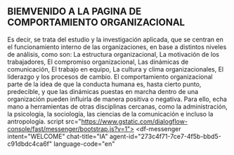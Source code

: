 ## BIEMVENIDO A LA PAGINA DE COMPORTAMIENTO ORGANIZACIONAL
Es decir, se trata del estudio y la investigación aplicada, que se centran en el funcionamiento interno de las organizaciones, en base a distintos niveles de análisis, como son:
La estructura organizacional,
La motivación de los trabajadores,
El compromiso organizacional,
Las dinámicas de comunicación,
El trabajo en equipo,
La cultura y clima organizacionales,
El liderazgo y los procesos de cambio.
El comportamiento organizacional parte de la idea de que la conducta humana es, hasta cierto punto, predecible, y que las dinámicas puestas en marcha dentro de una organización pueden influirla de manera positiva o negativa.
Para ello, echa mano a herramientas de otras disciplinas cercanas, como la administración, la psicología, la sociología, las ciencias de la comunicación e incluso la antropología.
script src="https://www.gstatic.com/dialogflow-console/fast/messenger/bootstrap.js?v=1"></script>
<df-messenger
  intent="WELCOME"
  chat-title="IA"
  agent-id="273c4f71-7ce7-4f5b-bbd5-c91dbdc4ca6f"
  language-code="en"
></df-messenger>
